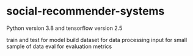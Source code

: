 # social-recommender-systems

Python version 3.8 and tensorflow version 2.5

train and test for model
build dataset for data processing
input for small sample of data
eval for evaluation metrics
